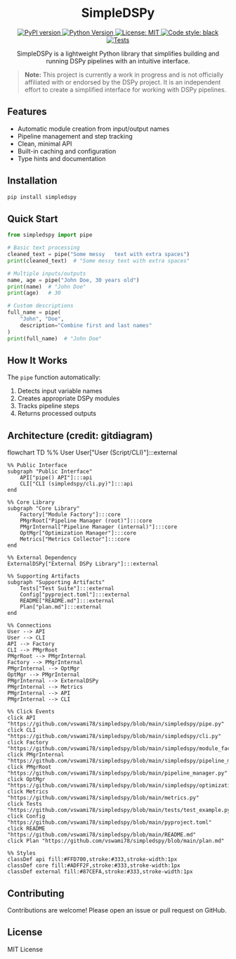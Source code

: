 <h1 align="center">SimpleDSPy</h1>

<p align="center">
  <a href="https://pypi.org/project/simpledspy/">
    <img src="https://img.shields.io/static/v1?style=for-the-badge&label=PyPI&message=simpledspy&color=blue" alt="PyPI version">
  </a>
  <a href="https://pypi.org/project/simpledspy/">
    <img src="https://img.shields.io/static/v1?style=for-the-badge&label=Python&message=3.9+%7C+3.10+%7C+3.11&color=blue" alt="Python Version">
  </a>
  <a href="https://opensource.org/licenses/MIT">
    <img src="https://img.shields.io/static/v1?style=for-the-badge&label=License&message=MIT&color=blue" alt="License: MIT">
  </a>
  <a href="https://github.com/psf/black">
    <img src="https://img.shields.io/static/v1?style=for-the-badge&label=Code%20Style&message=Black&color=black" alt="Code style: black">
  </a>
  <a href="https://github.com/tomdoerr/simpledspy/actions/workflows/tests.yml">
    <img src="https://img.shields.io/static/v1?style=for-the-badge&label=Tests&message=Passing&color=green" alt="Tests">
  </a>
</p>

<p align="center">
  SimpleDSPy is a lightweight Python library that simplifies building and running DSPy pipelines with an intuitive interface.
</p>

> **Note:** This project is currently a work in progress and is not officially affiliated with or endorsed by the DSPy project. It is an independent effort to create a simplified interface for working with DSPy pipelines.

## Features

- Automatic module creation from input/output names
- Pipeline management and step tracking
- Clean, minimal API
- Built-in caching and configuration
- Type hints and documentation

## Installation

```bash
pip install simpledspy
```

## Quick Start

```python
from simpledspy import pipe

# Basic text processing
cleaned_text = pipe("Some messy   text with extra spaces")
print(cleaned_text)  # "Some messy text with extra spaces"

# Multiple inputs/outputs
name, age = pipe("John Doe, 30 years old")
print(name)  # "John Doe"
print(age)   # 30

# Custom descriptions
full_name = pipe(
    "John", "Doe", 
    description="Combine first and last names"
)
print(full_name)  # "John Doe"
```

## How It Works

The `pipe` function automatically:
1. Detects input variable names
2. Creates appropriate DSPy modules
3. Tracks pipeline steps
4. Returns processed outputs

## Architecture (credit: gitdiagram)
flowchart TD
    %% User
    User["User (Script/CLI)"]:::external

    %% Public Interface
    subgraph "Public Interface"
        API["pipe() API"]:::api
        CLI["CLI (simpledspy/cli.py)"]:::api
    end

    %% Core Library
    subgraph "Core Library"
        Factory["Module Factory"]:::core
        PMgrRoot["Pipeline Manager (root)"]:::core
        PMgrInternal["Pipeline Manager (internal)"]:::core
        OptMgr["Optimization Manager"]:::core
        Metrics["Metrics Collector"]:::core
    end

    %% External Dependency
    ExternalDSPy["External DSPy Library"]:::external

    %% Supporting Artifacts
    subgraph "Supporting Artifacts"
        Tests["Test Suite"]:::external
        Config["pyproject.toml"]:::external
        README["README.md"]:::external
        Plan["plan.md"]:::external
    end

    %% Connections
    User --> API
    User --> CLI
    API --> Factory
    CLI --> PMgrRoot
    PMgrRoot --> PMgrInternal
    Factory --> PMgrInternal
    PMgrInternal --> OptMgr
    OptMgr --> PMgrInternal
    PMgrInternal --> ExternalDSPy
    PMgrInternal --> Metrics
    PMgrInternal --> API
    PMgrInternal --> CLI

    %% Click Events
    click API "https://github.com/vswami78/simpledspy/blob/main/simpledspy/pipe.py"
    click CLI "https://github.com/vswami78/simpledspy/blob/main/simpledspy/cli.py"
    click Factory "https://github.com/vswami78/simpledspy/blob/main/simpledspy/module_factory.py"
    click PMgrInternal "https://github.com/vswami78/simpledspy/blob/main/simpledspy/pipeline_manager.py"
    click PMgrRoot "https://github.com/vswami78/simpledspy/blob/main/pipeline_manager.py"
    click OptMgr "https://github.com/vswami78/simpledspy/blob/main/simpledspy/optimization_manager.py"
    click Metrics "https://github.com/vswami78/simpledspy/blob/main/metrics.py"
    click Tests "https://github.com/vswami78/simpledspy/blob/main/tests/test_example.py"
    click Config "https://github.com/vswami78/simpledspy/blob/main/pyproject.toml"
    click README "https://github.com/vswami78/simpledspy/blob/main/README.md"
    click Plan "https://github.com/vswami78/simpledspy/blob/main/plan.md"

    %% Styles
    classDef api fill:#FFD700,stroke:#333,stroke-width:1px
    classDef core fill:#ADFF2F,stroke:#333,stroke-width:1px
    classDef external fill:#87CEFA,stroke:#333,stroke-width:1px

## Contributing

Contributions are welcome! Please open an issue or pull request on GitHub.

## License

MIT License

